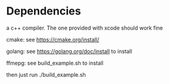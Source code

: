 # Dependencies

a c++ compiler. The one provided with xcode should work fine

cmake: see https://cmake.org/install/

golang: see https://golang.org/doc/install to install

ffmepg: see build_example.sh to install

then just run ./build_example.sh



